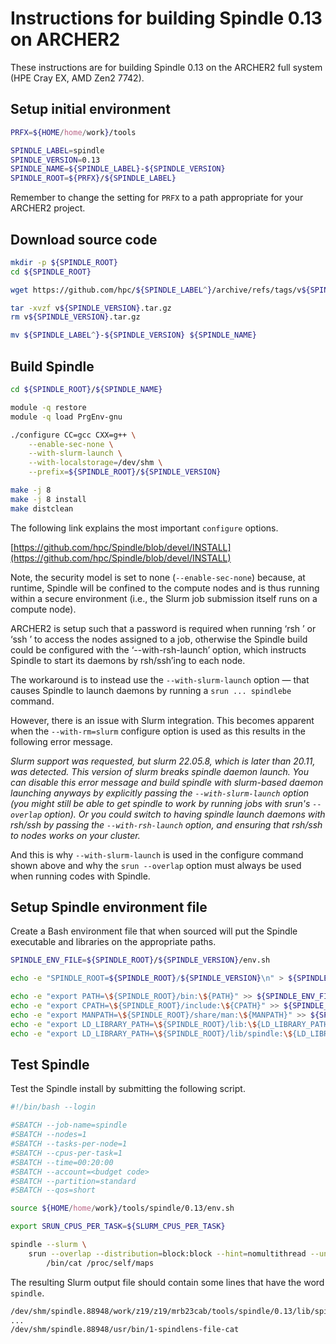 Instructions for building Spindle 0.13 on ARCHER2
=================================================

These instructions are for building Spindle 0.13 on the ARCHER2 full system (HPE Cray EX, AMD Zen2 7742).


Setup initial environment
-------------------------

```bash
PRFX=${HOME/home/work}/tools

SPINDLE_LABEL=spindle
SPINDLE_VERSION=0.13
SPINDLE_NAME=${SPINDLE_LABEL}-${SPINDLE_VERSION}
SPINDLE_ROOT=${PRFX}/${SPINDLE_LABEL}
```

Remember to change the setting for `PRFX` to a path appropriate for your ARCHER2 project.


Download source code
--------------------

```bash
mkdir -p ${SPINDLE_ROOT}
cd ${SPINDLE_ROOT}

wget https://github.com/hpc/${SPINDLE_LABEL^}/archive/refs/tags/v${SPINDLE_VERSION}.tar.gz

tar -xvzf v${SPINDLE_VERSION}.tar.gz
rm v${SPINDLE_VERSION}.tar.gz

mv ${SPINDLE_LABEL^}-${SPINDLE_VERSION} ${SPINDLE_NAME}
```


Build Spindle
-------------

```bash
cd ${SPINDLE_ROOT}/${SPINDLE_NAME}

module -q restore
module -q load PrgEnv-gnu

./configure CC=gcc CXX=g++ \
    --enable-sec-none \
    --with-slurm-launch \
    --with-localstorage=/dev/shm \
    --prefix=${SPINDLE_ROOT}/${SPINDLE_VERSION}

make -j 8
make -j 8 install
make distclean
```

The following link explains the most important `configure` options.

[https://github.com/hpc/Spindle/blob/devel/INSTALL](https://github.com/hpc/Spindle/blob/devel/INSTALL)

Note, the security model is set to none (`--enable-sec-none`) because, at runtime, Spindle will be confined to
the compute nodes and is thus running within a secure environment (i.e., the Slurm job submission itself runs
on a compute node).

ARCHER2 is setup such that a password is required when running ‘rsh <nodename>’ or ‘ssh <nodename>’ to access the nodes
assigned to a job, otherwise the Spindle build could be configured with the ‘--with-rsh-launch’ option, which instructs
Spindle to start its daemons by rsh/ssh’ing to each node.

The workaround is to instead use the `--with-slurm-launch` option &mdash; that causes Spindle to launch daemons by running
a `srun ... spindlebe` command.

However, there is an issue with Slurm integration. This becomes apparent when the `--with-rm=slurm` configure option is
used as this results in the following error message.

*Slurm support was requested, but slurm 22.05.8, which is later than 20.11, was detected.
This version of slurm breaks spindle daemon launch. You can disable this error message
and build spindle with slurm-based daemon launching anyways by explicitly passing the
`--with-slurm-launch` option (you might still be able to get spindle to work by running jobs
with srun's `--overlap` option). Or you could switch to having spindle launch daemons with
rsh/ssh by passing the `--with-rsh-launch` option, and ensuring that rsh/ssh to nodes works
on your cluster.*

And this is why `--with-slurm-launch` is used in the configure command shown above and why the `srun --overlap` option
must always be used when running codes with Spindle.


Setup Spindle environment file
------------------------------

Create a Bash environment file that when sourced will put the Spindle executable and
libraries on the appropriate paths.

```bash
SPINDLE_ENV_FILE=${SPINDLE_ROOT}/${SPINDLE_VERSION}/env.sh

echo -e "SPINDLE_ROOT=${SPINDLE_ROOT}/${SPINDLE_VERSION}\n" > ${SPINDLE_ENV_FILE}

echo -e "export PATH=\${SPINDLE_ROOT}/bin:\${PATH}" >> ${SPINDLE_ENV_FILE}
echo -e "export CPATH=\${SPINDLE_ROOT}/include:\${CPATH}" >> ${SPINDLE_ENV_FILE}
echo -e "export MANPATH=\${SPINDLE_ROOT}/share/man:\${MANPATH}" >> ${SPINDLE_ENV_FILE}
echo -e "export LD_LIBRARY_PATH=\${SPINDLE_ROOT}/lib:\${LD_LIBRARY_PATH}" >> ${SPINDLE_ENV_FILE}
echo -e "export LD_LIBRARY_PATH=\${SPINDLE_ROOT}/lib/spindle:\${LD_LIBRARY_PATH}" >> ${SPINDLE_ENV_FILE}
```


Test Spindle
------------

Test the Spindle install by submitting the following script.

```bash
#!/bin/bash --login

#SBATCH --job-name=spindle
#SBATCH --nodes=1
#SBATCH --tasks-per-node=1
#SBATCH --cpus-per-task=1
#SBATCH --time=00:20:00
#SBATCH --account=<budget code>
#SBATCH --partition=standard
#SBATCH --qos=short

source ${HOME/home/work}/tools/spindle/0.13/env.sh

export SRUN_CPUS_PER_TASK=${SLURM_CPUS_PER_TASK}

spindle --slurm \
    srun --overlap --distribution=block:block --hint=nomultithread --unbuffered \
        /bin/cat /proc/self/maps
```

The resulting Slurm output file should contain some lines that have the word `spindle`.

```bash
/dev/shm/spindle.88948/work/z19/z19/mrb23cab/tools/spindle/0.13/lib/spindle/0-spindlens-file-libspindle_audit_pipe.so
...
/dev/shm/spindle.88948/usr/bin/1-spindlens-file-cat
```
